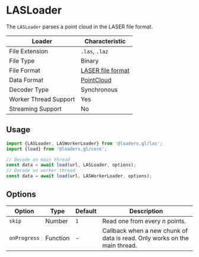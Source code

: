 # LASLoader

The `LASLoader` parses a point cloud in the LASER file format.

| Loader                | Characteristic                                                                                                           |
| --------------------- | ------------------------------------------------------------------------------------------------------------------------ |
| File Extension        | `.las`, `.laz`                                                                                                           |
| File Type             | Binary                                                                                                                   |
| File Format           | [LASER file format](https://www.asprs.org/divisions-committees/lidar-division/laser-las-file-format-exchange-activities) |
| Data Format           | [PointCloud](docs/specifications/category-mesh.md)                                                                       |
| Decoder Type          | Synchronous                                                                                                              |
| Worker Thread Support | Yes                                                                                                                      |
| Streaming Support     | No                                                                                                                       |

## Usage

```js
import {LASLoader, LASWorkerLoader} from '@loaders.gl/las';
import {load} from '@loaders.gl/core';

// Decode on main thread
const data = await load(url, LASLoader, options);
// Decode on worker thread
const data = await load(url, LASWorkerLoader, options);
```

## Options

| Option       | Type     | Default | Description                                                               |
| ------------ | -------- | ------- | ------------------------------------------------------------------------- |
| `skip`       | Number   | `1`     | Read one from every _n_ points.                                           |
| `onProgress` | Function | -       | Callback when a new chunk of data is read. Only works on the main thread. |
